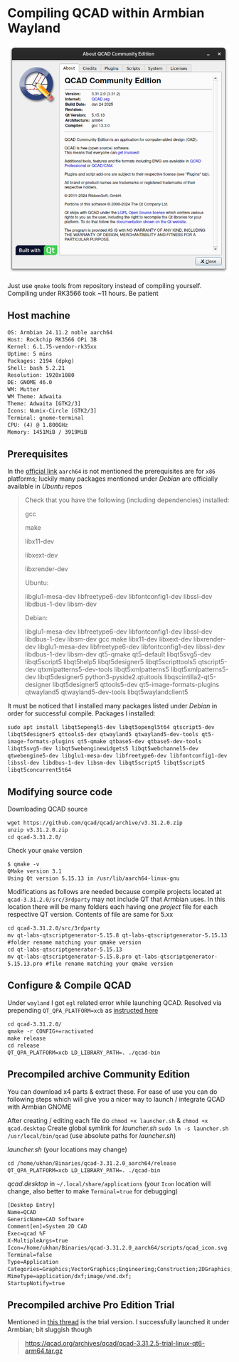 # Compiling QCAD within Armbian Wayland

<img src=QCAD_COMPILED_About.png width="500" />

Just use `qmake` tools from repository instead of compiling yourself. Compiling under RK3566 took ~11 hours. Be patient

## Host machine
```
OS: Armbian 24.11.2 noble aarch64 
Host: Rockchip RK3566 OPi 3B 
Kernel: 6.1.75-vendor-rk35xx 
Uptime: 5 mins 
Packages: 2194 (dpkg) 
Shell: bash 5.2.21 
Resolution: 1920x1080 
DE: GNOME 46.0 
WM: Mutter 
WM Theme: Adwaita 
Theme: Adwaita [GTK2/3] 
Icons: Numix-Circle [GTK2/3] 
Terminal: gnome-terminal 
CPU: (4) @ 1.800GHz 
Memory: 1451MiB / 3919MiB 
```

## Prerequisites

In the [official link](https://www.qcad.org/en/component/content/article/78-qcad/111-qcad-compilation-from-sources) `aarch64` is not mentioned the prerequisites are for `x86` platforms; luckily many packages mentioned under _Debian_ are officially available in _Ubuntu_ repos

> Check that you have the following (including dependencies) installed:
> 
> gcc
> 
> make
> 
> libx11-dev
> 
> libxext-dev
> 
> libxrender-dev
> 
> Ubuntu:
> 
> libglu1-mesa-dev libfreetype6-dev libfontconfig1-dev libssl-dev libdbus-1-dev libsm-dev
> 
> Debian:
> 
> libglu1-mesa-dev libfreetype6-dev libfontconfig1-dev libssl-dev libdbus-1-dev libsm-dev gcc make libx11-dev libxext-dev libxrender-dev libglu1-mesa-dev libfreetype6-dev libfontconfig1-dev libssl-dev libdbus-1-dev libsm-dev qt5-qmake qt5-default libqt5svg5-dev libqt5script5 libqt5help5 libqt5designer5 libqt5scripttools5 qtscript5-dev qtxmlpatterns5-dev-tools libqt5xmlpatterns5 libqt5xmlpatterns5-dev libqt5designer5 python3-pyside2.qtuitools libqscintilla2-qt5-designer libqt5designer5 qttools5-dev qt5-image-formats-plugins qtwayland5 qtwayland5-dev-tools libqt5waylandclient5

It must be noticed that I installed many packages listed under _Debian_ in order for successful compile. Packages I installed:

```
sudo apt install libqt5opengl5-dev libqt5opengl5t64 qtscript5-dev libqt5designer5 qttools5-dev qtwayland5 qtwayland5-dev-tools qt5-image-formats-plugins qt5-qmake qtbase5-dev qtbase5-dev-tools libqt5svg5-dev libqt5webenginewidgets5 libqt5webchannel5-dev qtwebengine5-dev libglu1-mesa-dev libfreetype6-dev libfontconfig1-dev libssl-dev libdbus-1-dev libsm-dev libqt5script5 libqt5script5 libqt5concurrent5t64
```
## Modifying source code
Downloading QCAD source
```
wget https://github.com/qcad/qcad/archive/v3.31.2.0.zip
unzip v3.31.2.0.zip
cd qcad-3.31.2.0/
```
Check your `qmake` version
```
$ qmake -v
QMake version 3.1
Using Qt version 5.15.13 in /usr/lib/aarch64-linux-gnu
```
Modifications as follows are needed because compile projects located at `qcad-3.31.2.0/src/3rdparty` may not include QT that Armbian uses. In this location there will be many folders each having one _project_ file for each respective QT version. Contents of file are same for 5.xx
```
cd qcad-3.31.2.0/src/3rdparty
mv qt-labs-qtscriptgenerator-5.15.8 qt-labs-qtscriptgenerator-5.15.13 #folder rename matching your qmake version
cd qt-labs-qtscriptgenerator-5.15.13
mv qt-labs-qtscriptgenerator-5.15.8.pro qt-labs-qtscriptgenerator-5.15.13.pro #file rename matching your qmake version
```

## Configure & Compile QCAD

Under `wayland` I got `egl` related error while launching QCAD. Resolved via prepending `QT_QPA_PLATFORM=xcb` as [instructed here](https://github.com/flathub/net.sourceforge.Chessx/issues/5#issuecomment-568793891)
```
cd qcad-3.31.2.0/
qmake -r CONFIG+=ractivated
make release
cd release
QT_QPA_PLATFORM=xcb LD_LIBRARY_PATH=. ./qcad-bin
```
## Precompiled archive Community Edition

You can download x4 parts & extract these. For ease of use you can do following steps which will give you a nicer way to launch / integrate QCAD with Armbian GNOME

After creating / editing each file do `chmod +x launcher.sh` & `chmod +x qcad.desktop`
Create global symlink for _launcher.sh_ `sudo ln -s launcher.sh /usr/local/bin/qcad` (use absolute paths for _launcher.sh_)

_launcher.sh_ (your locations may change)
```
cd /home/ukhan/Binaries/qcad-3.31.2.0_aarch64/release
QT_QPA_PLATFORM=xcb LD_LIBRARY_PATH=. ./qcad-bin
```
_qcad.desktop_ in `~/.local/share/applications` (your `Icon` location will change, also better to make `Terminal=true` for debugging)
```
[Desktop Entry]
Name=QCAD
GenericName=CAD Software
Comment[en]=System 2D CAD
Exec=qcad %F
X-MultipleArgs=true
Icon=/home/ukhan/Binaries/qcad-3.31.2.0_aarch64/scripts/qcad_icon.svg
Terminal=false
Type=Application
Categories=Graphics;VectorGraphics;Engineering;Construction;2DGraphics;Science;
MimeType=application/dxf;image/vnd.dxf;
StartupNotify=true
```
## Precompiled archive Pro Edition Trial
Mentioned in [this thread](https://www.qcad.org/rsforum/viewtopic.php?t=11239) is the trial version. I successfully launched it under Armbian; bit sluggish though
> https://qcad.org/archives/qcad/qcad-3.31.2.5-trial-linux-qt6-arm64.tar.gz
